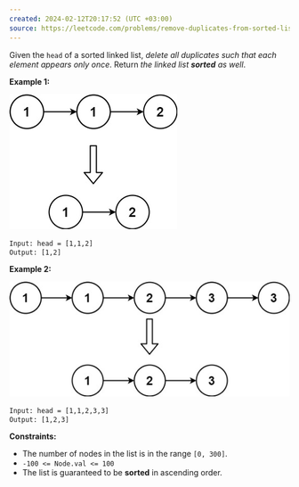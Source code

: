 ```yaml
---
created: 2024-02-12T20:17:52 (UTC +03:00)
source: https://leetcode.com/problems/remove-duplicates-from-sorted-list/description/
---
```

Given the `head` of a sorted linked list, _delete all duplicates such that each element appears only once_. Return _the linked list **sorted** as well_.

**Example 1:**

![img.png](img.png)

```
Input: head = [1,1,2]
Output: [1,2]
```

**Example 2:**

![img_1.png](img_1.png)

```
Input: head = [1,1,2,3,3]
Output: [1,2,3]
```

**Constraints:**

-   The number of nodes in the list is in the range `[0, 300]`.
-   `-100 <= Node.val <= 100`
-   The list is guaranteed to be **sorted** in ascending order.
